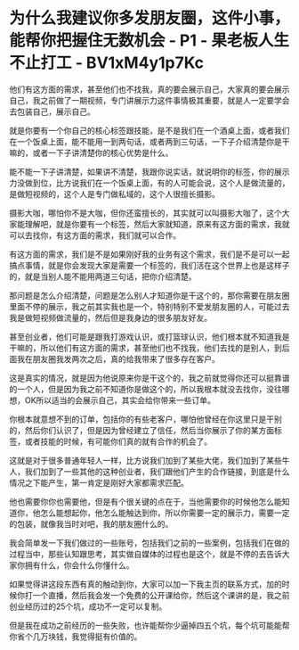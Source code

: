 # 为什么我建议你多发朋友圈，这件小事，能帮你把握住无数机会 - P1 - 果老板人生不止打工 - BV1xM4y1p7Kc

他们有这方面的需求，甚至他们也不找我，真的要会展示自己，大家真的要会展示自己，我之前做了一期视频，专门讲展示力这件事情极其重要，就是人一定要学会去包装自己，展示自己。

就是你要有一个你自己的核心标签跟技能，是不是我们在一个酒桌上面，或者我们在一个饭桌上面，能不能用一到两句话，或者两到三句话，一下子介绍清楚你是干嘛的，或者一下子讲清楚你的核心优势是什么。

能不能一下子讲清楚，如果讲不清楚，我跟你说实话，就说明你的标签，你的展示力没做到位，比方说我们在一个饭桌上面，有的人可能会说，这个人是做流量的，是做短视频的，这个人是专门做私域的，这个人很擅长摄影。

摄影大咖，哪怕你不是大咖，但你还蛮擅长的，其实就可以叫摄影大咖了，这个大家能理解吧，就是你要有一个标签，然后大家就知道，原来有这方面的需求，我就可以去找你，有这方面的需求，我们就可以合作。

有这方面的需求，我们是不是如果刚好我的业务有这个需求，我们是不是可以一起搞点事情，就是你会发现大家是需要一个标签的，我们活在这个世界上也是这样子的，就是当别人能不能用两道三句话，把你介绍清楚。

那问题是怎么介绍清楚，问题是怎么别人才知道你是干这个的，那你需要在朋友圈里面不停的展示，我之前其实我也是一个，特别特别不爱发朋友圈的人，可能过去我是做短视频做流量的，然后但是我身边的很多朋友好友。

甚至创业者，他们可能是跟我打游戏认识，或打篮球认识，他们根本就不知道我是干嘛的，所以他们有这方面的需求，甚至他们也不找我，他们去找的是别人，到后面我在朋友圈我发两次之后，真的给我带来了很多存在客户。

这是真实的情况，就是因为他说原来你是干这个的，我之前就觉得你还可以挺靠谱的一个人，但是因为我之前不知道你是做这个的，所以我根本就没去找你，没往哪想，OK所以适当的会展示自己，其实会给你带来一些订单。

你根本就意想不到的订单，包括你的有些老客户，哪怕他曾经在你这里只是干别的，然后你们认识了，但是因为曾经建立了信任，然后当你展示了你的某方面标签，或者技能的时候，有可能你们真的就有合作的机会了。

这就是对于很多普通年轻人一样，比方说我们加到了某些大佬，我们加到了某些牛人，我们加到了一些其他的这种创业者，我们跟他们产生的合作链接，到底是什么情况之下能产生，第一肯定是刚好大家都需求匹配。

他也需要你你也需要他，但是有个很关键的点在于，当他需要你的时候他怎么能知道你，他怎么能想起你，他怎么能触达到你，所以你需要一定的展示力，需要一定的包装，就像我当时对吧，我的朋友圈什么的。

我会简单发一下我们做过的一些账号，包括我们之前的一些案例，包括我们在做的过程当中，那些认知跟思考，其实做自媒体的过程也是这个，就是不停的去告诉大家你拥有什么，你会什么你懂什么。

如果觉得讲这段东西有真的触动到你，大家可以加一下我主页的联系方式，加的时候你打一个直播，然后我会发一个免费的公开课给你，然后这个课讲的是，我之前创业经历过的25个坑，成功不一定可以复制。

但是我在成功之前经历的一些失败，也许能帮你少逼掉四五个坑，每个坑可能能帮你省个几万块钱，我觉得挺有价值的。

